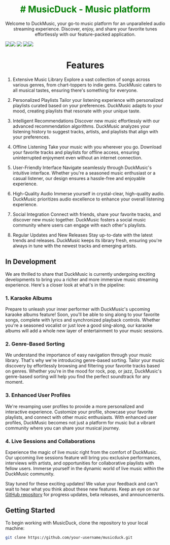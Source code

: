 <h1 align="center" style="color:green">
# MusicDuck - Music platform
 </h1>
 <p align="center">
 Welcome to DuckMusic, your go-to music platform for an unparalleled audio streaming experience. Discover, enjoy, and share your favorite tunes effortlessly with our feature-packed application. </p>
<img src='https://img.shields.io/badge/javascript-e?style=flat&logo=standardjs&logoColor=%235A45FF&color=%23F3DF49'><img src='https://img.shields.io/badge/css-e?style=flat&logo=css3&color=%231572B6'>
<img src='https://img.shields.io/badge/mongo-e?style=flat&logo=mongodb&logoColor=white&color=%2347A248'>
<img src='https://img.shields.io/badge/html-e?style=flat&logo=html5&logoColor=white&color=%23E34F26'><img src='https://img.shields.io/badge/node.js-e?style=flat&logo=nodedotjs&logoColor=white&color=%23339933'>


 <h1 align="center"> Features </h1>
 <p align="center">
 
1. Extensive Music Library
Explore a vast collection of songs across various genres, from chart-toppers to indie gems. DuckMusic caters to all musical tastes, ensuring there's something for everyone.

2. Personalized Playlists
Tailor your listening experience with personalized playlists curated based on your preferences. DuckMusic adapts to your mood, creating playlists that resonate with your unique taste.

3. Intelligent Recommendations
Discover new music effortlessly with our advanced recommendation algorithms. DuckMusic analyzes your listening history to suggest tracks, artists, and playlists that align with your preferences.

4. Offline Listening
Take your music with you wherever you go. Download your favorite tracks and playlists for offline access, ensuring uninterrupted enjoyment even without an internet connection.

5. User-Friendly Interface
Navigate seamlessly through DuckMusic's intuitive interface. Whether you're a seasoned music enthusiast or a casual listener, our design ensures a hassle-free and enjoyable experience.

6. High-Quality Audio
Immerse yourself in crystal-clear, high-quality audio. DuckMusic prioritizes audio excellence to enhance your overall listening experience.

7. Social Integration
Connect with friends, share your favorite tracks, and discover new music together. DuckMusic fosters a social music community where users can engage with each other's playlists.

8. Regular Updates and New Releases
Stay up-to-date with the latest trends and releases. DuckMusic keeps its library fresh, ensuring you're always in tune with the newest tracks and emerging artists.
 </p>


## In Development

We are thrilled to share that DuckMusic is currently undergoing exciting developments to bring you a richer and more immersive music streaming experience. Here's a closer look at what's in the pipeline:

### 1. Karaoke Albums
Prepare to unleash your inner performer with DuckMusic's upcoming karaoke albums feature! Soon, you'll be able to sing along to your favorite songs, complete with lyrics and synchronized playback controls. Whether you're a seasoned vocalist or just love a good sing-along, our karaoke albums will add a whole new layer of entertainment to your music sessions.

### 2. Genre-Based Sorting
We understand the importance of easy navigation through your music library. That's why we're introducing genre-based sorting. Tailor your music discovery by effortlessly browsing and filtering your favorite tracks based on genres. Whether you're in the mood for rock, pop, or jazz, DuckMusic's genre-based sorting will help you find the perfect soundtrack for any moment.

### 3. Enhanced User Profiles
We're revamping user profiles to provide a more personalized and interactive experience. Customize your profile, showcase your favorite playlists, and connect with other music enthusiasts. With enhanced user profiles, DuckMusic becomes not just a platform for music but a vibrant community where you can share your musical journey.

### 4. Live Sessions and Collaborations
Experience the magic of live music right from the comfort of DuckMusic. Our upcoming live sessions feature will bring you exclusive performances, interviews with artists, and opportunities for collaborative playlists with fellow users. Immerse yourself in the dynamic world of live music within the DuckMusic community.

Stay tuned for these exciting updates! We value your feedback and can't wait to hear what you think about these new features. Keep an eye on our [GitHub repository](https://github.com/talafarael/project_frontend) for progress updates, beta releases, and announcements.



## Getting Started

To begin working with MusicDuck, clone the repository to your local machine:

```bash
git clone https://github.com/your-username/musicduck.git
